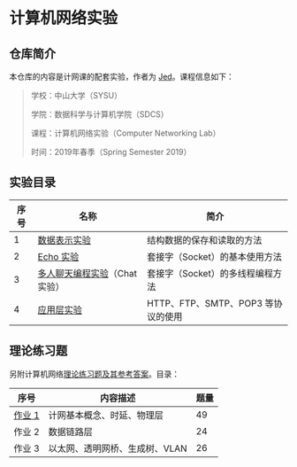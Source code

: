 # 计算机网络实验

## 仓库简介

本仓库的内容是计网课的配套实验，作者为 [Jed](https://www.jeddd.com)。课程信息如下：

> 学校：中山大学（SYSU）
>
> 学院：数据科学与计算机学院（SDCS）
>
> 课程：计算机网络实验（Computer Networking Lab）
>
> 时间：2019年春季（Spring Semester 2019）



## 实验目录

| 序号 | 名称                                               | 简介                               |
| ---- | -------------------------------------------------- | ---------------------------------- |
| 1    | [数据表示实验](Lab1_DataExpressing)                | 结构数据的保存和读取的方法         |
| 2    | [Echo 实验](Lab2_TcpUdpEcho)                       | 套接字（Socket）的基本使用方法     |
| 3    | [多人聊天编程实验](Lab3_TcpGroupChat)（Chat 实验） | 套接字（Socket）的多线程编程方法   |
| 4    | [应用层实验](Lab4_ApplicationLayer)                | HTTP、FTP、SMTP、POP3 等协议的使用 |



## 理论练习题

另附计算机网络[理论练习题及其参考答案](Theoretical_Exercises)。目录：

| 序号             | 内容描述                       | 题量 |
| ---------------- | ------------------------------ | ---- |
| [作业 1](Theoretical_Exercises/ex1.md) | 计网基本概念、时延、物理层     | 49   |
| 作业 2           | 数据链路层                     | 24   |
| 作业 3           | 以太网、透明网桥、生成树、VLAN | 26   |


